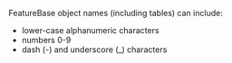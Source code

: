 FeatureBase object names (including tables) can include:
* lower-case alphanumeric characters
* numbers 0-9
* dash (-) and underscore (_) characters
